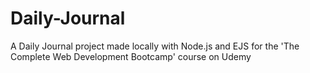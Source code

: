 # Daily-Journal
A Daily Journal project made locally with Node.js and EJS for the 'The Complete Web Development Bootcamp' course on Udemy
